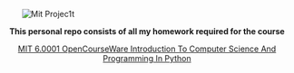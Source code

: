 &nbsp;&nbsp;&nbsp;&nbsp;&nbsp;&nbsp;&nbsp; ![Mit Projec1t](https://github.com/ezratweaver/MIT-6.0001-Introduction-To-Computer-Science-And-Programming-In-Python/assets/101545981/36c78775-2b63-4543-af6e-33858f4b0455)

<p align="center"><b>This personal repo consists of all my homework required for the course</b></p>

<p align="center">
  <a href="https://ocw.mit.edu/courses/6-0001-introduction-to-computer-science-and-programming-in-python-fall-2016/">
    MIT 6.0001 OpenCourseWare Introduction To Computer Science And Programming In Python
  </a>
</p>
